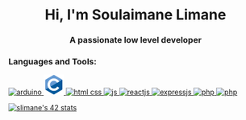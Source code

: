 <h1 align="center">Hi, I'm Soulaimane Limane</h1>
<h3 align="center">A passionate low level developer</h3>

<p align="left">
</p>

<h3 align="left">Languages and Tools:</h3>
<p align="left"> <a href="https://www.arduino.cc/" target="_blank" rel="noreferrer"> <img src="https://cdn.worldvectorlogo.com/logos/arduino-1.svg" alt="arduino" width="40" height="40"/> </a>  <a href="https://www.cprogramming.com/" target="_blank" rel="noreferrer"> <img src="https://raw.githubusercontent.com/devicons/devicon/master/icons/c/c-original.svg" alt="c" width="40" height="40"/> </a> <a href="https://www.w3schools.com/html/" target="_blank" rel="noreferrer"> <img src="https://www.iim.fr/ecole-web/wp-content/uploads/2017/01/HTML5.jpg" alt="html css" width="40" height="40"/> </a> <a href="https://developer.mozilla.org/fr/docs/Web/JavaScript" target="_blank" rel="noreferrer"> <img src="https://upload.wikimedia.org/wikipedia/commons/7/73/Javascript-736400_960_720.png" alt="js" width="40" height="40"/> </a> <a href="https://react.dev/" target="_blank" rel="noreferrer"> <img src="https://upload.wikimedia.org/wikipedia/commons/3/30/React_Logo_SVG.svg" alt="reactjs" width="40" height="40"/> </a> <a href="https://expressjs.com/" target="_blank" rel="noreferrer"> <img src="https://adware-technologies.s3.amazonaws.com/uploads/technology/thumbnail/20/express-js.png" alt="expressjs" width="40" height="40"/> </a> <a href="https://apprendre-php.com/tutoriels/tutoriel-19-introduction-au-langage-php.html" target="_blank" rel="noreferrer"> <img src="https://www.svgrepo.com/show/452088/php.svg" alt="php" width="40" height="40"/> </a> <a href="https://laravel.com/" target="_blank" rel="noreferrer"> <img src="https://mevn-public.s3-ap-southeast-1.amazonaws.com/marketenterprise.vn/wp-images/2020/06/12113245/Screen-Shot-2020-06-12-at-11.31.30-AM.png" alt="php" width="40" height="40"/> </a>
</p>


[![slimane's 42 stats](https://badge.mediaplus.ma/darkblue/slimane)](https://github.com/oakoudad/badge42)
